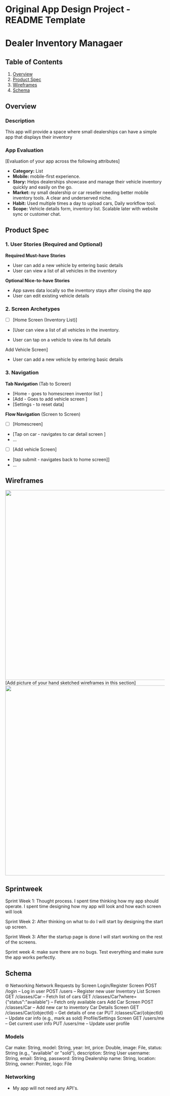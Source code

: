 Original App Design Project - README Template
===

# Dealer Inventory Managaer 

## Table of Contents

1. [Overview](#Overview)
2. [Product Spec](#Product-Spec)
3. [Wireframes](#Wireframes)
4. [Schema](#Schema)

## Overview

### Description

This app will provide a space where small dealerships can have a simple app that displays their inventory 

### App Evaluation

[Evaluation of your app across the following attributes]
- **Category:** List 
- **Mobile:** mobile-first experience.
- **Story:** Helps dealerships showcase and manage their vehicle inventory quickly and easily on the go.
- **Market:** ny small dealership or car reseller needing better mobile inventory tools. A clear and underserved niche.
- **Habit:** Used multiple times a day to upload cars, Daily workflow tool.
- **Scope:** Vehicle details form, inventory list. Scalable later with website sync or customer chat.

## Product Spec

### 1. User Stories (Required and Optional)

**Required Must-have Stories**

* User can add a new vehicle by entering basic details
* User can view a list of all vehicles in the inventory

**Optional Nice-to-have Stories**

* App saves data locally so the inventory stays after closing the app
* User can edit existing vehicle details

### 2. Screen Archetypes

- [ ] [Home Screen (Inventory List)]
* [User can view a list of all vehicles in the inventory. 



* User can tap on a vehicle to view its full details


Add Vehicle Screen]
* User can add a new vehicle by entering basic details

### 3. Navigation

**Tab Navigation** (Tab to Screen)

* [Home - goes to homescreen inventor list ]
* [Add - Goes to add vehicle screen ]
* [Settings - to reset data]

**Flow Navigation** (Screen to Screen)

- [ ] [Homescreen]
* [Tap on car - navigates to car detail screen ]
* ...
- [ ] [Add vehicle Screen]
* [tap submit - navigates back to home screen]]
* ...

## Wireframes
<img src="https://github.com/FaisalA-dev/Dealer-Inventory-Manager---Project-/blob/main/wireframe.jpg?raw=true" width="600">
[Add picture of your hand sketched wireframes in this section]
<img src="YOUR_WIREFRAME_IMAGE_URL" width=600>

## Sprintweek 
Sprint Week 1: Thought process. I spent time thinking how my app should operate. I spent time designing how my app will look and how each screen will look

Sprint Week 2: After thinking on what to do I will start by designing the start up screen. 

Sprint Week 3: After the startup page is done I will start working on the rest of the screens.

Sprint week 4: make sure there are no bugs. Test everything and make sure the app works perfectly.

## Schema 
🌐 Networking Network Requests by Screen Login/Register Screen POST /login – Log in user POST /users – Register new user Inventory List Screen GET /classes/Car – Fetch list of cars GET /classes/Car?where={"status":"available"} – Fetch only available cars Add Car Screen POST /classes/Car – Add new car to inventory Car Details Screen GET /classes/Car/{objectId} – Get details of one car PUT /classes/Car/{objectId} – Update car info (e.g., mark as sold) Profile/Settings Screen GET /users/me – Get current user info PUT /users/me – Update user profile


### Models

Car	make: String, model: String, year: Int, price: Double, image: File, status: String (e.g., "available" or "sold"), description: String User	username: String, email: String, password: String Dealership	name: String, location: String, owner: Pointer<User>, logo: File

### Networking

- My app will not need any API's.
